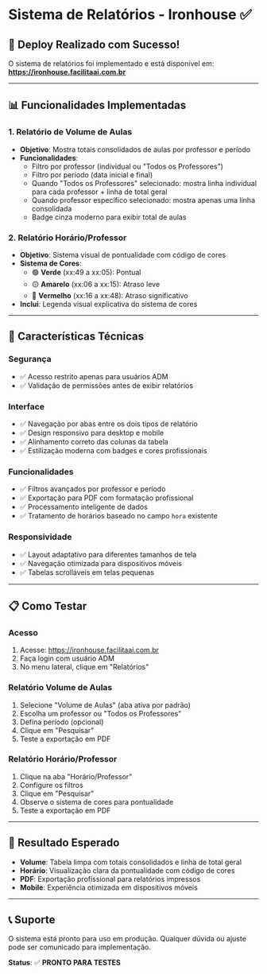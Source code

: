 # Sistema de Relatórios - Ironhouse ✅

## 🚀 Deploy Realizado com Sucesso!

O sistema de relatórios foi implementado e está disponível em: **https://ironhouse.facilitaai.com.br**

---

## 📊 Funcionalidades Implementadas

### 1. **Relatório de Volume de Aulas**

- **Objetivo**: Mostra totais consolidados de aulas por professor e período
- **Funcionalidades**:
  - Filtro por professor (individual ou "Todos os Professores")
  - Filtro por período (data inicial e final)
  - Quando "Todos os Professores" selecionado: mostra linha individual para cada professor + linha de total geral
  - Quando professor específico selecionado: mostra apenas uma linha consolidada
  - Badge cinza moderno para exibir total de aulas

### 2. **Relatório Horário/Professor**

- **Objetivo**: Sistema visual de pontualidade com código de cores
- **Sistema de Cores**:
  - 🟢 **Verde** (xx:49 a xx:05): Pontual
  - 🟡 **Amarelo** (xx:06 a xx:15): Atraso leve
  - 🔴 **Vermelho** (xx:16 a xx:48): Atraso significativo
- **Inclui**: Legenda visual explicativa do sistema de cores

---

## 🔧 Características Técnicas

### **Segurança**

- ✅ Acesso restrito apenas para usuários ADM
- ✅ Validação de permissões antes de exibir relatórios

### **Interface**

- ✅ Navegação por abas entre os dois tipos de relatório
- ✅ Design responsivo para desktop e mobile
- ✅ Alinhamento correto das colunas da tabela
- ✅ Estilização moderna com badges e cores profissionais

### **Funcionalidades**

- ✅ Filtros avançados por professor e período
- ✅ Exportação para PDF com formatação profissional
- ✅ Processamento inteligente de dados
- ✅ Tratamento de horários baseado no campo `hora` existente

### **Responsividade**

- ✅ Layout adaptativo para diferentes tamanhos de tela
- ✅ Navegação otimizada para dispositivos móveis
- ✅ Tabelas scrolláveis em telas pequenas

---

## 📋 Como Testar

### **Acesso**

1. Acesse: https://ironhouse.facilitaai.com.br
2. Faça login com usuário ADM
3. No menu lateral, clique em "Relatórios"

### **Relatório Volume de Aulas**

1. Selecione "Volume de Aulas" (aba ativa por padrão)
2. Escolha um professor ou "Todos os Professores"
3. Defina período (opcional)
4. Clique em "Pesquisar"
5. Teste a exportação em PDF

### **Relatório Horário/Professor**

1. Clique na aba "Horário/Professor"
2. Configure os filtros
3. Clique em "Pesquisar"
4. Observe o sistema de cores para pontualidade
5. Teste a exportação em PDF

---

## 🎯 Resultado Esperado

- **Volume**: Tabela limpa com totais consolidados e linha de total geral
- **Horário**: Visualização clara da pontualidade com código de cores
- **PDF**: Exportação profissional para relatórios impressos
- **Mobile**: Experiência otimizada em dispositivos móveis

---

## 📞 Suporte

O sistema está pronto para uso em produção. Qualquer dúvida ou ajuste pode ser comunicado para implementação.

**Status**: ✅ **PRONTO PARA TESTES**
